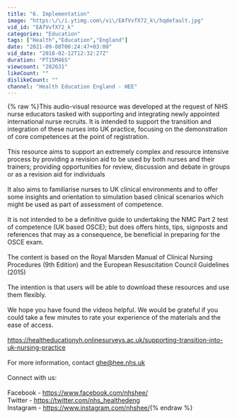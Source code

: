 ```yaml
---
title: "6. Implementation"
image: "https:\/\/i.ytimg.com\/vi\/EAfVvfX72_k\/hqdefault.jpg"
vid_id: "EAfVvfX72_k"
categories: "Education"
tags: ["Health","Education","England"]
date: "2021-09-08T00:24:47+03:00"
vid_date: "2018-02-12T12:32:27Z"
duration: "PT15M46S"
viewcount: "202631"
likeCount: ""
dislikeCount: ""
channel: "Health Education England - HEE"
---
```

{% raw %}This audio-visual resource was developed at the request of NHS nurse educators tasked with supporting and integrating newly appointed international nurse recruits. It is intended to support the transition and integration of these nurses into UK practice, focusing on the demonstration of core competences at the point of registration.<br /><br />This resource aims to support an extremely complex and resource intensive process by providing a revision aid to be used by both nurses and their trainers; providing opportunities for review, discussion and debate in groups or as a revision aid for individuals<br /><br />It also aims to familiarise nurses to UK clinical environments and to offer some insights and orientation to simulation based clinical scenarios which might be used as part of assessment of competence.<br /><br />It is not intended to be a definitive guide to undertaking the NMC Part 2 test of competence (UK based OSCE); but does offers hints, tips, signposts and references that may as a consequence, be beneficial in preparing for the OSCE exam. <br /><br />The content is based on the Royal Marsden Manual of Clinical Nursing Procedures (9th Edition) and the European Resuscitation Council Guidelines (2015)<br /><br />The intention is that users will be able to download these resources and use them flexibly.<br /><br />We hope you have found the videos helpful.  We would be grateful if you could take a few minutes to rate your experience of the materials and the ease of access.<br /><br /><a rel="nofollow" target="blank" href="https://healtheducationyh.onlinesurveys.ac.uk/supporting-transition-into-uk-nursing-practice">https://healtheducationyh.onlinesurveys.ac.uk/supporting-transition-into-uk-nursing-practice</a><br /><br />For more information, contact ghe@hee.nhs.uk<br /><br />Connect with us:<br /><br />Facebook - <a rel="nofollow" target="blank" href="https://www.facebook.com/nhshee/">https://www.facebook.com/nhshee/</a> <br />Twitter - <a rel="nofollow" target="blank" href="https://twitter.com/nhs_healthedeng">https://twitter.com/nhs_healthedeng</a><br />Instagram - <a rel="nofollow" target="blank" href="https://www.instagram.com/nhshee/">https://www.instagram.com/nhshee/</a>{% endraw %}
